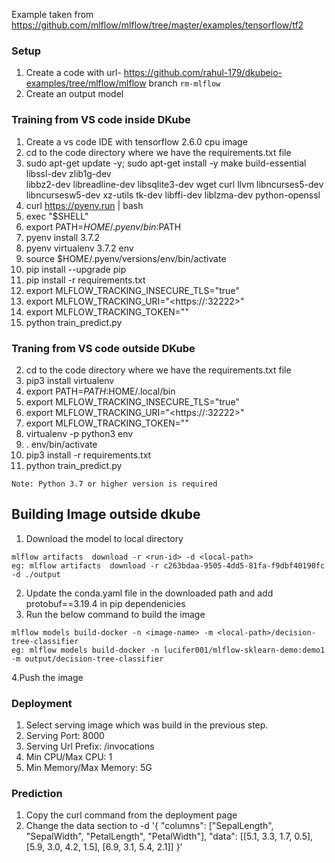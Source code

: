 Example taken from https://github.com/mlflow/mlflow/tree/master/examples/tensorflow/tf2

### Setup
1. Create a code with url- https://github.com/rahul-179/dkubeio-examples/tree/mlflow/mlflow branch `rm-mlflow`
2. Create an output model 

### Training from VS code inside DKube
1. Create a vs code IDE with tensorflow 2.6.0 cpu image
2. cd to the code directory where we have the requirements.txt file
3. sudo apt-get update -y; sudo apt-get install -y make build-essential libssl-dev zlib1g-dev \
libbz2-dev libreadline-dev libsqlite3-dev wget curl llvm libncurses5-dev \
libncursesw5-dev xz-utils tk-dev libffi-dev liblzma-dev python-openssl
4. curl https://pyenv.run | bash
5. exec "$SHELL"
6. export PATH=$HOME/.pyenv/bin:$PATH
7. pyenv install 3.7.2
8. pyenv virtualenv 3.7.2 env
9. source $HOME/.pyenv/versions/env/bin/activate
10. pip install --upgrade pip
11. pip install -r requirements.txt
12. export MLFLOW_TRACKING_INSECURE_TLS="true"
13. export MLFLOW_TRACKING_URI="<https://<ip>:32222>"
14. export MLFLOW_TRACKING_TOKEN="<Token>" 
15. python train_predict.py

### Traning from VS code outside DKube
2. cd to the code directory where we have the requirements.txt file
3. pip3 install virtualenv
4. export PATH=$PATH:$HOME/.local/bin
5. export MLFLOW_TRACKING_INSECURE_TLS="true"
6. export MLFLOW_TRACKING_URI="<https://<ip>:32222>"
7. export MLFLOW_TRACKING_TOKEN="<Token>" 
8. virtualenv -p python3 env
9. . env/bin/activate
10. pip3 install -r requirements.txt
11. python train_predict.py
    
`Note: Python 3.7 or higher version is required`
    
## Building Image outside dkube
1. Download the model to local directory
```
mlflow artifacts  download -r <run-id> -d <local-path>
eg: mlflow artifacts  download -r c263bdaa-9505-4dd5-81fa-f9dbf40190fc -d ./output
```
2. Update the conda.yaml file in the downloaded path and add protobuf==3.19.4 in pip dependenicies
3. Run the below command to build the image
```
mlflow models build-docker -n <image-name> -m <local-path>/decision-tree-classifier
eg: mlflow models build-docker -n lucifer001/mlflow-sklearn-demo:demo1 -m output/decision-tree-classifier
```
4.Push the image

### Deployment
1. Select serving image which was build in the previous step.
2. Serving Port: 8000
3. Serving Url Prefix: /invocations
4. Min CPU/Max CPU: 1
5. Min Memory/Max Memory: 5G

### Prediction
1. Copy the curl command from the deployment page
2. Change the data section to
-d '{
    "columns": ["SepalLength", "SepalWidth", "PetalLength", "PetalWidth"],
    "data": [[5.1, 3.3, 1.7, 0.5], [5.9, 3.0, 4.2, 1.5], [6.9, 3.1, 5.4, 2.1]]
}'
